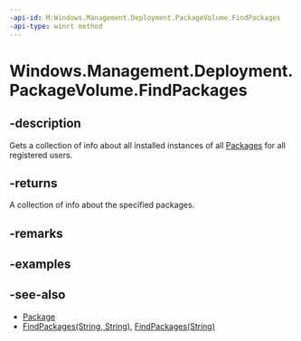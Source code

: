```yaml
---
-api-id: M:Windows.Management.Deployment.PackageVolume.FindPackages
-api-type: winrt method
---
```


<!-- Method syntax
public Windows.Foundation.Collections.IVector<Windows.ApplicationModel.Package> FindPackages()
-->

# Windows.Management.Deployment.PackageVolume.FindPackages

## -description
Gets a collection of info about all installed instances of all [Packages](https://docs.microsoft.com/uwp/api/windows.applicationmodel.package) for all registered users.

## -returns
A collection of info about the specified packages.

## -remarks

## -examples

## -see-also

- [Package](https://docs.microsoft.com/uwp/api/windows.applicationmodel.package)
- [FindPackages(String, String)](packagevolume_findpackages_1597689551.md), [FindPackages(String)](packagevolume_findpackages_331793265.md)

